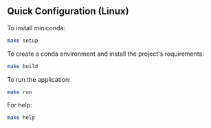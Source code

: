 Quick Configuration (Linux) 
------------------------------------
To install miniconda:
```bash
make setup
```
To create a conda environment and install the project's requirements:
```bash
make build 
```
To run the application:
```bash
make run 
```
For help:
```bash
make help 
```



